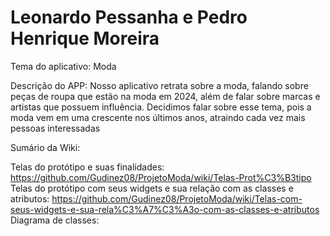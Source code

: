 # Leonardo Pessanha e Pedro Henrique Moreira

Tema do aplicativo: Moda

Descrição do APP: Nosso aplicativo retrata sobre a moda, falando sobre peças de roupa que estão na moda em 2024, além de falar sobre marcas e artistas que possuem influência. Decidimos falar sobre esse tema, pois a moda vem em uma crescente nos últimos anos, atraindo cada vez mais pessoas interessadas


Sumário da Wiki:

Telas do protótipo e suas finalidades: https://github.com/Gudinez08/ProjetoModa/wiki/Telas-Prot%C3%B3tipo
<br>
Telas do protótipo com seus widgets e sua relação com as classes e atributos: https://github.com/Gudinez08/ProjetoModa/wiki/Telas-com-seus-widgets-e-sua-rela%C3%A7%C3%A3o-com-as-classes-e-atributos
<br>
Diagrama de classes:
